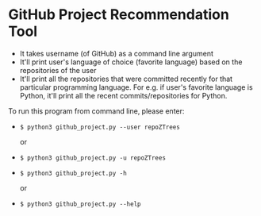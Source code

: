 # GitHub Project Recommendation Tool
  
  - It takes username (of GitHub) as a command line argument 
  - It'll print user's language of choice (favorite language) based on the repositories of the user  
  - It'll print all the repositories that were committed recently for that particular programming 
    language. For e.g. if user's favorite language is Python, it'll print all the recent commits/repositories for Python.

To run this program from command line, please enter:

  - `$ python3 github_project.py --user repoZTrees`     
      
      or
               
  - `$ python3 github_project.py -u repoZTrees` 
  
  
  - `$ python3 github_project.py -h`

      or 
    
  - `$ python3 github_project.py --help`

                    

